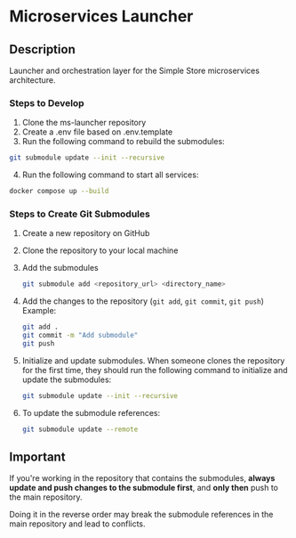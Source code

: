 # Microservices Launcher

## Description

Launcher and orchestration layer for the Simple Store microservices architecture.

### Steps to Develop

1. Clone the ms-launcher repository
2. Create a .env file based on .env.template
3. Run the following command to rebuild the submodules:

```bash
git submodule update --init --recursive
```

4. Run the following command to start all services:

```bash
docker compose up --build
```

### Steps to Create Git Submodules

1. Create a new repository on GitHub
2. Clone the repository to your local machine
3. Add the submodules

   ```bash
   git submodule add <repository_url> <directory_name>
   ```

4. Add the changes to the repository (`git add`, `git commit`, `git push`)  
   Example:

   ```bash
   git add .
   git commit -m "Add submodule"
   git push
   ```

5. Initialize and update submodules. When someone clones the repository for the first time, they should run the following command to initialize and update the submodules:

   ```bash
   git submodule update --init --recursive
   ```

6. To update the submodule references:

   ```bash
   git submodule update --remote
   ```

## Important

If you're working in the repository that contains the submodules, **always update and push changes to the submodule first**, and **only then** push to the main repository.

Doing it in the reverse order may break the submodule references in the main repository and lead to conflicts.
